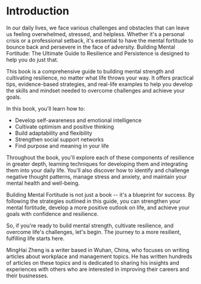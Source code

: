 # Introduction

In our daily lives, we face various challenges and obstacles that can leave us feeling overwhelmed, stressed, and helpless. Whether it's a personal crisis or a professional setback, it's essential to have the mental fortitude to bounce back and persevere in the face of adversity. Building Mental Fortitude: The Ultimate Guide to Resilience and Persistence is designed to help you do just that.

This book is a comprehensive guide to building mental strength and cultivating resilience, no matter what life throws your way. It offers practical tips, evidence-based strategies, and real-life examples to help you develop the skills and mindset needed to overcome challenges and achieve your goals.

In this book, you'll learn how to:

* Develop self-awareness and emotional intelligence
* Cultivate optimism and positive thinking
* Build adaptability and flexibility
* Strengthen social support networks
* Find purpose and meaning in your life

Throughout the book, you'll explore each of these components of resilience in greater depth, learning techniques for developing them and integrating them into your daily life. You'll also discover how to identify and challenge negative thought patterns, manage stress and anxiety, and maintain your mental health and well-being.

Building Mental Fortitude is not just a book -- it's a blueprint for success. By following the strategies outlined in this guide, you can strengthen your mental fortitude, develop a more positive outlook on life, and achieve your goals with confidence and resilience.

So, if you're ready to build mental strength, cultivate resilience, and overcome life's challenges, let's begin. The journey to a more resilient, fulfilling life starts here.

MingHai Zheng is a writer based in Wuhan, China, who focuses on writing articles about workplace and management topics. He has written hundreds of articles on these topics and is dedicated to sharing his insights and experiences with others who are interested in improving their careers and their businesses.
